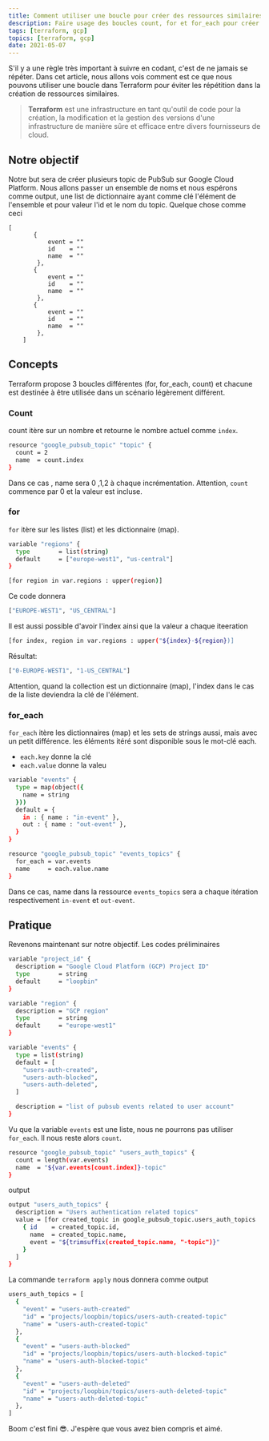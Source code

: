 ```yaml
---
title: Comment utiliser une boucle pour créer des ressources similaires avec Terraform
description: Faire usage des boucles count, for et for_each pour créer des ressources similaires avec Terraform
tags: [terraform, gcp]
topics: [terraform, gcp]
date: 2021-05-07
---
```


S'il y a une règle très important à suivre en codant, c'est de ne jamais se répéter. Dans cet article, nous allons vois comment est ce que nous pouvons utiliser une boucle dans Terraform pour éviter les répétition dans la création de ressources similaires.

> **Terraform** est une infrastructure en tant qu'outil de code pour la création, la modification et la gestion des versions d'une infrastructure de manière sûre et efficace entre divers fournisseurs de cloud.

## Notre objectif

Notre but sera de créer plusieurs topic de PubSub sur Google Cloud Platform. Nous allons passer un ensemble de noms et nous espérons comme output, une list de dictionnaire ayant comme clé l'élément de l'ensemble et pour valeur l'id et le nom du topic. Quelque chose comme ceci

```js{1,3-5}[server.js]
[
       {
           event = ""
           id    = ""
           name  = ""
        },
       {
           event = ""
           id    = ""
           name  = ""
        },
       {
           event = ""
           id    = ""
           name  = ""
        },
    ]
```

## Concepts

Terraform propose 3 boucles différentes (for, for_each, count) et chacune est destinée à être utilisée dans un scénario légèrement différent.

### Count

count itère sur un nombre et retourne le nombre actuel comme `index`.

```bash
resource "google_pubsub_topic" "topic" {
  count = 2
  name  = count.index
}
```

Dans ce cas , name sera 0 ,1,2 à chaque incrémentation. Attention, `count` commence par 0 et la valeur est incluse.

### for

`for` itère sur les listes (list) et les dictionnaire (map).

```bash
variable "regions" {
  type        = list(string)
  default     = ["europe-west1", "us-central"]
}

[for region in var.regions : upper(region)]
```

Ce code donnera

```bash
["EUROPE-WEST1", "US_CENTRAL"]
```

Il est aussi possible d'avoir l'index ainsi que la valeur a chaque iteeration

```bash
[for index, region in var.regions : upper("${index}-${region})]
```

Résultat:

```bash
["0-EUROPE-WEST1", "1-US_CENTRAL"]
```

Attention, quand la collection est un dictionnaire (map), l'index dans le cas de la liste deviendra la clé de l'élément.

### for_each

`for_each` itère les dictionnaires (map) et les sets de strings aussi, mais avec un petit différence. les éléments itéré sont disponible sous le mot-clé each.

- `each.key` donne la clé
- `each.value` donne la valeu

```bash
variable "events" {
  type = map(object({
    name = string
  }))
  default = {
    in : { name : "in-event" },
    out : { name : "out-event" },
  }
}

resource "google_pubsub_topic" "events_topics" {
  for_each = var.events
  name     = each.value.name
}
```

Dans ce cas, name dans la ressource `events_topics` sera a chaque itération respectivement `in-event` et `out-event`.

## Pratique

Revenons maintenant sur notre objectif. Les codes préliminaires

```bash
variable "project_id" {
  description = "Google Cloud Platform (GCP) Project ID"
  type        = string
  default     = "loopbin"
}

variable "region" {
  description = "GCP region"
  type        = string
  default     = "europe-west1"
}

variable "events" {
  type = list(string)
  default = [
    "users-auth-created",
    "users-auth-blocked",
    "users-auth-deleted",
  ]

  description = "list of pubsub events related to user account"
}
```

Vu que la variable `events` est une liste, nous ne pourrons pas utiliser `for_each`. Il nous reste alors `count`.

```bash
resource "google_pubsub_topic" "users_auth_topics" {
  count = length(var.events)
  name  = "${var.events[count.index]}-topic"
}
```

output

```bash
output "users_auth_topics" {
  description = "Users authentication related topics"
  value = [for created_topic in google_pubsub_topic.users_auth_topics :
    { id    = created_topic.id,
      name  = created_topic.name,
      event = "${trimsuffix(created_topic.name, "-topic")}"
    }
  ]
}
```

La commande `terraform apply` nous donnera comme output

```bash
users_auth_topics = [
  {
    "event" = "users-auth-created"
    "id" = "projects/loopbin/topics/users-auth-created-topic"
    "name" = "users-auth-created-topic"
  },
  {
    "event" = "users-auth-blocked"
    "id" = "projects/loopbin/topics/users-auth-blocked-topic"
    "name" = "users-auth-blocked-topic"
  },
  {
    "event" = "users-auth-deleted"
    "id" = "projects/loopbin/topics/users-auth-deleted-topic"
    "name" = "users-auth-deleted-topic"
  },
]
```

Boom c'est fini 😎. J'espère que vous avez bien compris et aimé.
